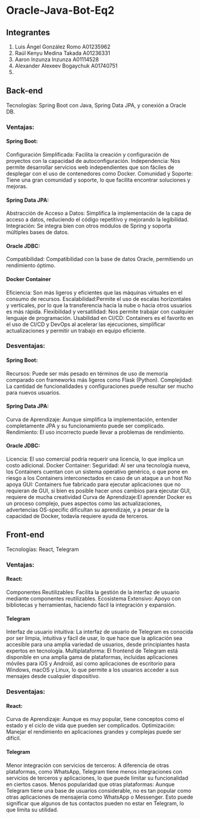 # Oracle-Java-Bot-Eq2

## Integrantes

1. Luis Ángel González Romo A01235962
2. Raúl Kenyu Medina Takada A01236331
3. Aaron Inzunza Inzunza A01114528
4. Alexander Alexeev Bogaychuk A01740751
5. 




## Back-end
Tecnologías: Spring Boot con Java, Spring Data JPA, y conexión a Oracle DB.
### Ventajas:
#### Spring Boot:
Configuración Simplificada: Facilita la creación y configuración de proyectos con la capacidad de autoconfiguración.
Independencia: Nos permite desarrollar servicios web independientes que son fáciles de desplegar con el uso de contenedores como Docker.
Comunidad y Soporte: Tiene una gran comunidad y soporte, lo que facilita encontrar soluciones y mejoras.
#### Spring Data JPA:
Abstracción de Acceso a Datos: Simplifica la implementación de la capa de acceso a datos, reduciendo el código repetitivo y mejorando la legibilidad.
Integración: Se integra bien con otros módulos de Spring y soporta múltiples bases de datos.
#### Oracle JDBC:
Compatibilidad: Compatibilidad con la base de datos Oracle, permitiendo un rendimiento óptimo.
#### Docker Container
Eficiencia: Son más ligeros y eficientes que las máquinas virtuales en el consumo de recursos.
Escalabilidad:Permite el uso de escalas horizontales y verticales, por lo que la transferencia hacia la nube o hacia otros usuarios es más rápida.
Flexibilidad y versatilidad: Nos permite trabajar con cualquier lenguaje de programación.
Usabilidad en CI/CD: Containers es el favorito en el uso de CI/CD y DevOps al acelerar las ejecuciones, simplificar actualizaciones y permitir un trabajo en equipo eficiente.

### Desventajas:
#### Spring Boot:
Recursos: Puede ser más pesado en términos de uso de memoria comparado con frameworks más ligeros como Flask (Python).
Complejidad: La cantidad de funcionalidades y configuraciones puede resultar ser mucho para nuevos usuarios.
#### Spring Data JPA:
Curva de Aprendizaje: Aunque simplifica la implementación, entender completamente JPA y su funcionamiento puede ser complicado.
Rendimiento: El uso incorrecto puede llevar a problemas de rendimiento.
#### Oracle JDBC:
Licencia: El uso comercial podría requerir una licencia, lo que implica un costo adicional.
Docker Container:
Seguridad: Al ser una tecnología nueva, los Containers cuentan con un sistema operativo genérico, o que pone en riesgo a los Containers interconectados en caso de un ataque a un host
No apoya GUI: Containers fue fabricado para ejecutar aplicaciones que no requieran de GUI, si bien es posible hacer unos cambios para ejecutar GUI, requiere de mucha creatividad
Curva de Aprendizaje:El aprender Docker es un proceso complejo, pues aspectos como las actualizaciones, advertencias OS-specific dificultan su aprendizaje, y a pesar de la capacidad de Docker, todavía requiere ayuda de terceros.
## Front-end
Tecnologías: React, Telegram
### Ventajas:
#### React: 
Componentes Reutilizables: Facilita la gestión de la interfaz de usuario mediante componentes reutilizables.
Ecosistema Extensivo: Apoyo con bibliotecas y herramientas, haciendo fácil la integración y expansión.
#### Telegram
Interfaz de usuario intuitiva: La interfaz de usuario de Telegram es conocida por ser limpia, intuitiva y fácil de usar, lo que hace que la aplicación sea accesible para una amplia variedad de usuarios, desde principiantes hasta expertos en tecnología.
Multiplataforma: El frontend de Telegram está disponible en una amplia gama de plataformas, incluidas aplicaciones móviles para iOS y Android, así como aplicaciones de escritorio para Windows, macOS y Linux, lo que permite a los usuarios acceder a sus mensajes desde cualquier dispositivo.

### Desventajas:
#### React: 
Curva de Aprendizaje: Aunque es muy popular, tiene conceptos como el estado y el ciclo de vida que pueden ser complicados.
Optimización: Manejar el rendimiento en aplicaciones grandes y complejas puede ser difícil.
#### Telegram
Menor integración con servicios de terceros: A diferencia de otras plataformas, como WhatsApp, Telegram tiene menos integraciones con servicios de terceros y aplicaciones, lo que puede limitar su funcionalidad en ciertos casos.
Menos popularidad que otras plataformas: Aunque Telegram tiene una base de usuarios considerable, no es tan popular como otras aplicaciones de mensajería como WhatsApp o Messenger. Esto puede significar que algunos de tus contactos pueden no estar en Telegram, lo que limita su utilidad.
